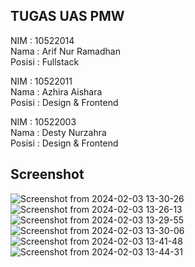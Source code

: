 ## TUGAS UAS PMW

NIM : 10522014 <br>
Nama : Arif Nur Ramadhan<br>
Posisi : Fullstack

NIM : 10522011 <br>
Nama : Azhira Aishara <br>
Posisi : Design & Frontend

NIM : 10522003 <br>
Nama : Desty Nurzahra <br>
Posisi : Design & Frontend

## Screenshot
![Screenshot from 2024-02-03 13-30-26](https://github.com/arifnrrmdn/proyek-uas-pmw-penjualan-kue/assets/91766087/c929e177-dbfb-4a25-a17f-6e42f6963cf4)
![Screenshot from 2024-02-03 13-26-13](https://github.com/arifnrrmdn/proyek-uas-pmw-penjualan-kue/assets/91766087/41329517-e80c-4c9a-af28-71871e4bbe21)
![Screenshot from 2024-02-03 13-29-55](https://github.com/arifnrrmdn/proyek-uas-pmw-penjualan-kue/assets/91766087/74859122-dbc5-490b-8c58-a4f1c94bef96)
![Screenshot from 2024-02-03 13-30-06](https://github.com/arifnrrmdn/proyek-uas-pmw-penjualan-kue/assets/91766087/bf128354-54a8-46ed-a26f-7821a39f9ccf)
![Screenshot from 2024-02-03 13-41-48](https://github.com/arifnrrmdn/proyek-uas-pmw-penjualan-kue/assets/91766087/844c4f34-3490-4231-8318-5034c9d5fd24)
![Screenshot from 2024-02-03 13-44-31](https://github.com/arifnrrmdn/proyek-uas-pmw-penjualan-kue/assets/91766087/9a411f9e-d8e2-4c40-a2f8-d65bf01d9abe)
